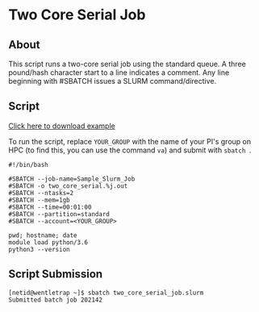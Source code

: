 # Two Core Serial Job

## About
This script runs a two-core serial job using the standard queue. A three pound/hash character start to a line indicates a comment. Any line beginning with #SBATCH issues a SLURM command/directive.

## Script
[Click here to download example](two_core_serial_job.tar.gz)

To run the script, replace ```YOUR_GROUP``` with the name of your PI's group on HPC (to find this, you can use the command ```va```) and submit with ```sbatch ```.
```
#!/bin/bash

#SBATCH --job-name=Sample_Slurm_Job
#SBATCH -o two_core_serial.%j.out
#SBATCH --ntasks=2       
#SBATCH --mem=1gb 
#SBATCH --time=00:01:00   
#SBATCH --partition=standard
#SBATCH --account=<YOUR_GROUP>
 
pwd; hostname; date
module load python/3.6
python3 --version
```

## Script Submission
```
[netid@wentletrap ~]$ sbatch two_core_serial_job.slurm 
Submitted batch job 202142
```
